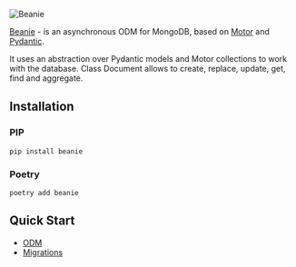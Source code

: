 ![Beanie](https://raw.githubusercontent.com/roman-right/beanie/main/assets/logo/with_text.svg)

[Beanie](https://github.com/roman-right/beanie) - is an asynchronous ODM for MongoDB, based on [Motor](https://motor.readthedocs.io/en/stable/)
and [Pydantic](https://pydantic-docs.helpmanual.io/).

It uses an abstraction over Pydantic models and Motor collections to work with the database. Class Document allows to
create, replace, update, get, find and aggregate.

## Installation

### PIP

```shell
pip install beanie
```

### Poetry

```shell
poetry add beanie
```

## Quick Start

- [ODM](/quickstart/odm/)
- [Migrations](/quickstart/migrations)
